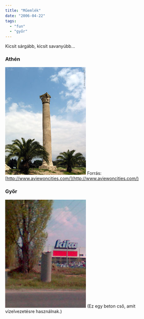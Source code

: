 ```yaml
---
title: "Műemlék"
date: "2006-04-22"
tags: 
  - "fun"
  - "győr"
---
```


Kicsit sárgább, kicsit savanyúbb...

### Athén

![oszlop_gyor](images/oszlop_athen.jpg) Forrás: [http://www.aviewoncities.com/](http://www.aviewoncities.com/)

### Győr

![oszlop_gyor](images/oszlop_gyor.jpg) (Ez egy beton cső, amit vízelvezetésre használnak.)
